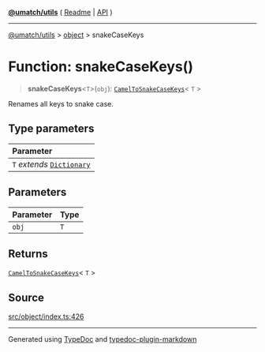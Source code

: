 [**@umatch/utils**](../../README.md) ( [Readme](../../README.md) \| [API](../../API.md) )

---

[@umatch/utils](../../API.md) > [object](../README.md) > snakeCaseKeys

# Function: snakeCaseKeys()

> **snakeCaseKeys**\<`T`\>(`obj`): [`CamelToSnakeCaseKeys`](../type-aliases/type-alias.CamelToSnakeCaseKeys.md)\< `T` \>

Renames all keys to snake case.

## Type parameters

| Parameter                                                                       |
| :------------------------------------------------------------------------------ |
| `T` _extends_ [`Dictionary`](../../index/type-aliases/type-alias.Dictionary.md) |

## Parameters

| Parameter | Type |
| :-------- | :--- |
| `obj`     | `T`  |

## Returns

[`CamelToSnakeCaseKeys`](../type-aliases/type-alias.CamelToSnakeCaseKeys.md)\< `T` \>

## Source

[src/object/index.ts:426](https://github.com/umatch-oficial/utils/blob/1dcf13d/src/object/index.ts#L426)

---

Generated using [TypeDoc](https://typedoc.org/) and [typedoc-plugin-markdown](https://www.npmjs.com/package/typedoc-plugin-markdown)
